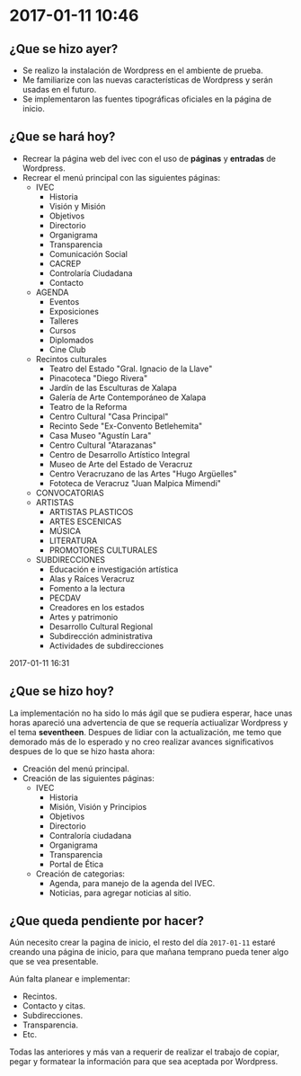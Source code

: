 # 2017-01-11 10:46
## ¿Que se hizo ayer?

- Se realizo la instalación de Wordpress en el ambiente de prueba.
- Me familiarize con las nuevas características de Wordpress y serán usadas en el futuro.
- Se implementaron las fuentes tipográficas oficiales en la página de inicio.

## ¿Que se hará hoy?

- Recrear la página web del ivec con el uso de __páginas__ y __entradas__ de Wordpress.
- Recrear el menú principal con las siguientes páginas:
	- IVEC
		- Historia
		- Visión y Misión
		- Objetivos
		- Directorio
		- Organigrama
		- Transparencia
		- Comunicación Social
		- CACREP
		- Controlaría Ciudadana
		- Contacto
	- AGENDA
		- Eventos
		- Exposiciones
		- Talleres
		- Cursos
		- Diplomados
		- Cine Club
	- Recintos culturales
		- Teatro del Estado "Gral. Ignacio de la Llave"
		- Pinacoteca "Diego Rivera"
		- Jardín de las Esculturas de Xalapa
		- Galería de Arte Contemporáneo de Xalapa
		- Teatro de la Reforma
		- Centro Cultural "Casa Principal"
		- Recinto Sede "Ex-Convento Betlehemita"
		- Casa Museo "Agustín Lara"
		- Centro Cultural "Atarazanas"
		- Centro de Desarrollo Artístico Integral
		- Museo de Arte del Estado de Veracruz
		- Centro Veracruzano de las Artes "Hugo Argüelles"
		- Fototeca de Veracruz "Juan Malpica Mimendi"
	- CONVOCATORIAS
	- ARTISTAS
		- ARTISTAS PLASTICOS
		-	ARTES ESCENICAS
		-	MÚSICA
		-	LITERATURA
		-	PROMOTORES CULTURALES
	- SUBDIRECCIONES
		-	Educación e investigación artística
		-	Alas y Raíces Veracruz
		-	Fomento a la lectura
		-	PECDAV
		-	Creadores en los estados
		-	Artes y patrimonio
		-	Desarrollo Cultural Regional
		-	Subdirección administrativa
		-	Actividades de subdirecciones

2017-01-11 16:31
## ¿Que se hizo hoy?

La implementación no ha sido lo más ágil que se pudiera esperar, hace unas horas apareció una advertencia de que se requería actiualizar Wordpress y el tema __seventheen__. Despues de lidiar con la actualización, me temo que demorado más de lo esperado y no creo realizar avances significativos despues de lo que se hizo hasta ahora:

- Creación del menú principal.
- Creación de las siguientes páginas:
	- IVEC
		- Historia
		- Misión, Visión y Principios
		- Objetivos
		- Directorio
		- Contraloría ciudadana
		- Organigrama
		- Transparencia
		- Portal de Ética
	- Creación de categorias:
		- Agenda, para manejo de la agenda del IVEC.
		- Noticias, para agregar noticias al sitio.

## ¿Que queda pendiente por hacer?

Aún necesito crear la pagina de inicio, el resto del día `2017-01-11` estaré creando una página de inicio, para que mañana temprano pueda tener algo que se vea presentable.

Aún falta planear e implementar:

- Recintos.
- Contacto y citas.
- Subdirecciones.
- Transparencia.
- Etc.

Todas las anteriores y más van a requerir de realizar el trabajo de copiar, pegar y formatear la información para que sea aceptada por Wordpress.
